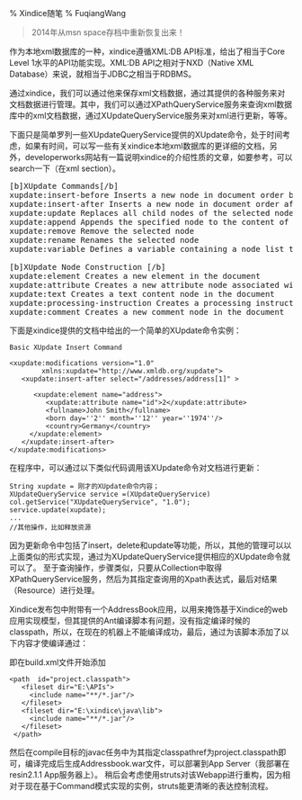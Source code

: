 % Xindice随笔
% FuqiangWang

> 2014年从msn space存档中重新恢复出来！

作为本地xml数据库的一种，xindice遵循XML:DB API标准，给出了相当于Core Level 1水平的API功能实现。XML:DB API之相对于NXD（Native XML Database）来说，就相当于JDBC之相当于RDBMS。

通过xindice，我们可以通过他来保存xml文档数据，通过其提供的各种服务来对文档数据进行管理。其中，我们可以通过XPathQueryService服务来查询xml数据库中的xml文档数据，通过XUpdateQueryService服务来对xml进行更新，等等。

下面只是简单罗列一些XUpdateQueryService提供的XUpdate命令，处于时间考虑，如果有时间，可以写一些有关xindice本地xml数据库的更详细的文档，另外，developerworks网站有一篇说明xindice的介绍性质的文章，如要参考，可以search一下（在xml section）。

<pre>
[b]XUpdate Commands[/b]
xupdate:insert-before Inserts a new node in document order before the selected node
xupdate:insert-after Inserts a new node in document order after the selected node
xupdate:update Replaces all child nodes of the selected node with the specified nodes
xupdate:append Appends the specified node to the content of the selected node
xupdate:remove Remove the selected node
xupdate:rename Renames the selected node
xupdate:variable Defines a variable containing a node list that can be reused in later operations

[b]XUpdate Node Construction [/b] 
xupdate:element Creates a new element in the document
xupdate:attribute Creates a new attribute node associated with an xupdate:element
xupdate:text Creates a text content node in the document
xupdate:processing-instruction Creates a processing instruction node in the document
xupdate:comment Creates a new comment node in the document
</pre>


下面是xindice提供的文档中给出的一个简单的XUpdate命令实例：

~~~~~~~ {.xml}
Basic XUpdate Insert Command

<xupdate:modifications version="1.0"
        xmlns:xupdate="http://www.xmldb.org/xupdate">
   <xupdate:insert-after select="/addresses/address[1]" >
      
      <xupdate:element name="address">
         <xupdate:attribute name="id">2</xupdate:attribute>
         <fullname>John Smith</fullname>
         <born day=''2'' month=''12'' year=''1974''/>
         <country>Germany</country>
     </xupdate:element>
   </xupdate:insert-after>
</xupdate:modifications>
~~~~~~~

在程序中，可以通过以下类似代码调用该XUpdate命令对文档进行更新：

~~~~~~~ {.java}
String xupdate = 刚才的XUpdate命令内容；
XUpdateQueryService service =(XUpdateQueryService) col.getService("XUpdateQueryService", "1.0");
service.update(xupdate);
...
//其他操作，比如释放资源
~~~~~~~

因为更新命令中包括了insert，delete和update等功能，所以，其他的管理可以以上面类似的形式实现，通过为XUpdateQueryService提供相应的XUpdate命令就可以了。
至于查询操作，步骤类似，只要从Collection中取得XPathQueryService服务，然后为其指定查询用的Xpath表达式，最后对结果（Resource）进行处理。

Xindice发布包中附带有一个AddressBook应用，以用来掩饰基于Xindice的web应用实现模型，但其提供的Ant编译脚本有问题，没有指定编译时候的classpath，所以，在现在的机器上不能编译成功，最后，通过为该脚本添加了以下内容才使编译通过：

即在build.xml文件开始添加


~~~~~~~ {.xml}
<path  id="project.classpath">
   <fileset dir="E:\APIs">
     <include name="**/*.jar"/>
   </fileset>  
   <fileset dir="E:\xindice\java\lib">
     <include name="**/*.jar"/>
   </fileset>   
 </path>
~~~~~~~

然后在compile目标的javac任务中为其指定classpathref为project.classpath即可，编译完成后生成Addressbook.war文件，可以部署到App Server（我部署在resin2.1.1 App服务器上）。
稍后会考虑使用struts对该Webapp进行重构，因为相对于现在基于Command模式实现的实例，struts能更清晰的表达控制流程。






